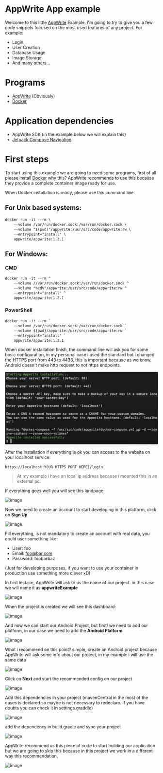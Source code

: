 # AppWrite App example

Welcome to this little [AppWrite](https://appwrite.io/) Example, i'm going to try to give you a few
code snippets focused on the most used features of any project. For example:

 - Login
 - User Creation
 - Database Usage
 - Image Storage
 - And many others...

# Programs
 
 - [AppWrite](https://appwrite.io/) (Obviously)
 - [Docker](https://www.docker.com/products/docker-desktop/)

# Application dependencies

 - AppWrite SDK (in the example below we will explain this)
 - [Jetpack Compose Navigation](https://developer.android.com/jetpack/compose/navigation)


# First steps

To start using this example we are going to need some programs, first of all please install [Docker](https://www.docker.com/products/docker-desktop/)
why this? AppWrite recommends to use this because they provide a complete container image ready for use.

When Docker installation is ready, please use this command line:

## For Unix based systems:
```
docker run -it --rm \
    --volume /var/run/docker.sock:/var/run/docker.sock \
    --volume "$(pwd)"/appwrite:/usr/src/code/appwrite:rw \
    --entrypoint="install" \
    appwrite/appwrite:1.2.1
```

## For Windows:

### CMD
```
docker run -it --rm ^
    --volume //var/run/docker.sock:/var/run/docker.sock ^
    --volume "%cd%"/appwrite:/usr/src/code/appwrite:rw ^
    --entrypoint="install" ^
    appwrite/appwrite:1.2.1
```

### PowerShell
```
docker run -it --rm `
    --volume /var/run/docker.sock:/var/run/docker.sock `
    --volume ${pwd}/appwrite:/usr/src/code/appwrite:rw `
    --entrypoint="install" `
    appwrite/appwrite:1.2.1
```

When docker installation finish, the command line will ask you for some basic configuration, in my personal case
i used the standard but i changed the HTTPS port from 443 to 4433, this is important because as we know, Android doesn't
make http request to not https endpoints.


![image](./readmeimg/1.png)


After the installation if everything is ok you can access to the website on your localhost service:

```https://localhost:YOUR HTTPS PORT HERE]/login```

> At my example i have an local ip address because i mounted this in an external pc.

If everything goes well you will see this landpage:

![image](./readmeimg/2.png)

Now we need to create an account to start developing in this platform, click on **Sign Up**

![image](./readmeimg/3.png)

Fill everything, is not mandatory to create an account with real data, you could user something like:

- User: foo
- Email: foo@bar.com
- Password: foobarbaz

(Just for developing purposes, if you want to use your container in production use something more clever xD)

In first instace, AppWrite will ask to us the name of our project. in this case we will name it as **appwriteExample**

![image](./readmeimg/4.png)

When the project is created we will see this dashboard:

![image](./readmeimg/5.png)

And now we can start our Android Project, but first! we need to add our platform, in our case we need to add the **Android Platform**

![image](./readmeimg/6.png)

What i recommend on this point? simple, create an Android project because AppWrite will ask some info about our project, in my example i will use the same data 

![image](./readmeimg/7.png)

Click on **Next** and start the recommended config on our project

![image](./readmeimg/8.png)

Add this dependencies in your project (mavenCentral in the most of the cases is declared so maybe is not necessary to redeclare. If you have doubts you can check it in settings.graddle)

![image](./readmeimg/9.png)

add the dependency in build.gradle and sync your project

![image](./readmeimg/10.png)

AppWrite recommend us this piece of code to start building our application but we are going to skip this because in this project we work in a different way this recommendation.

![image](./readmeimg/11.png)
